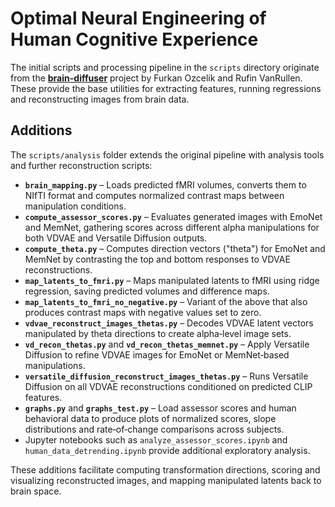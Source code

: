 # Optimal Neural Engineering of Human Cognitive Experience

The initial scripts and processing pipeline in the `scripts` directory originate from the [**brain-diffuser**](https://github.com/furkanozcelik/brain-diffuser) project by Furkan Ozcelik and Rufin VanRullen. These provide the base utilities for extracting features, running regressions and reconstructing images from brain data.

## Additions

The `scripts/analysis` folder extends the original pipeline with analysis tools and further reconstruction scripts:

- **`brain_mapping.py`** – Loads predicted fMRI volumes, converts them to NIfTI format and computes normalized contrast maps between manipulation conditions.
- **`compute_assessor_scores.py`** – Evaluates generated images with EmoNet and MemNet, gathering scores across different alpha manipulations for both VDVAE and Versatile Diffusion outputs.
- **`compute_theta.py`** – Computes direction vectors ("theta") for EmoNet and MemNet by contrasting the top and bottom responses to VDVAE reconstructions.
- **`map_latents_to_fmri.py`** – Maps manipulated latents to fMRI using ridge regression, saving predicted volumes and difference maps.
- **`map_latents_to_fmri_no_negative.py`** – Variant of the above that also produces contrast maps with negative values set to zero.
- **`vdvae_reconstruct_images_thetas.py`** – Decodes VDVAE latent vectors manipulated by theta directions to create alpha‑level image sets.
- **`vd_recon_thetas.py`** and **`vd_recon_thetas_memnet.py`** – Apply Versatile Diffusion to refine VDVAE images for EmoNet or MemNet‑based manipulations.
- **`versatile_diffusion_reconstruct_images_thetas.py`** – Runs Versatile Diffusion on all VDVAE reconstructions conditioned on predicted CLIP features.
- **`graphs.py`** and **`graphs_test.py`** – Load assessor scores and human behavioral data to produce plots of normalized scores, slope distributions and rate‑of‑change comparisons across subjects.
- Jupyter notebooks such as `analyze_assessor_scores.ipynb` and `human_data_detrending.ipynb` provide additional exploratory analysis.

These additions facilitate computing transformation directions, scoring and visualizing reconstructed images, and mapping manipulated latents back to brain space.
